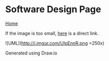 # Software Design Page

[Home](README.md)

If the image is too small, [here](http://i.imgur.com/cgxlt06.png) is a direct link.    

![UML](http://i.imgur.com/UIpEnnR.png =250x)

Generated using Draw.io
